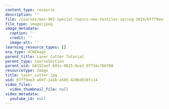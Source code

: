 ```yaml
---
content_type: resource
description: ''
file: /courses/mas-962-special-topics-new-textiles-spring-2010/6fff9ae3a69f1a1ba585428bdb38fc14_laser_cutter.jpg
file_type: image/jpeg
image_metadata:
  caption: ''
  credit: ''
  image-alt: ''
learning_resource_types: []
ocw_type: OCWImage
parent_title: Laser Cutter Tutorial
parent_type: CourseSection
parent_uid: b8152aef-691c-0825-0ce2-97f34c7b6768
resourcetype: Image
title: laser_cutter.jpg
uid: 6fff9ae3-a69f-1a1b-a585-428bdb38fc14
video_files:
  video_thumbnail_file: null
video_metadata:
  youtube_id: null
---
```

